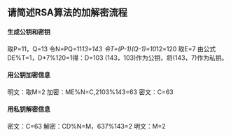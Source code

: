 ## 请简述RSA算法的加解密流程

#### 生成公钥和密钥

取P=11，Q=13
令N=PQ=11*13=143
令T=(P-1)(Q-1)=10*12=120
取E=7
由公式DE%T=1，D*7%120=1得：D=103
(143，103)作为公钥，将(143，7)作为私钥。
#### 用公钥加密信息

明文：取M=2
加密：ME%N=C,2103%143=63
密文：C=63
#### 用私钥解密信息

密文：C=63
解密：CD%N=M，637%143=2
明文：M=2